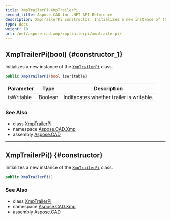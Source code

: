 ```yaml
---
title: XmpTrailerPi.XmpTrailerPi
second_title: Aspose.CAD for .NET API Reference
description: XmpTrailerPi constructor. Initializes a new instance of the XmpTrailerPi class
type: docs
weight: 10
url: /net/aspose.cad.xmp/xmptrailerpi/xmptrailerpi/
---
```

## XmpTrailerPi(bool) {#constructor_1}

Initializes a new instance of the [`XmpTrailerPi`](../) class.

```csharp
public XmpTrailerPi(bool isWritable)
```

| Parameter | Type | Description |
| --- | --- | --- |
| isWritable | Boolean | Inditacates whether trailer is writable. |

### See Also

* class [XmpTrailerPi](../)
* namespace [Aspose.CAD.Xmp](../../../aspose.cad.xmp/)
* assembly [Aspose.CAD](../../../)

---

## XmpTrailerPi() {#constructor}

Initializes a new instance of the [`XmpTrailerPi`](../) class.

```csharp
public XmpTrailerPi()
```

### See Also

* class [XmpTrailerPi](../)
* namespace [Aspose.CAD.Xmp](../../../aspose.cad.xmp/)
* assembly [Aspose.CAD](../../../)


